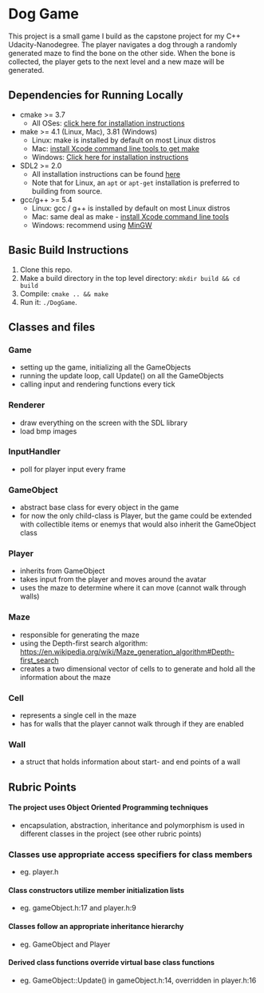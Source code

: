 # Dog Game

This project is a small game I build as the capstone project for my C++ Udacity-Nanodegree. 
The player navigates a dog through a randomly generated maze to find the bone on the other side. When the bone is collected, the player gets to the next level and a new maze will be generated.

## Dependencies for Running Locally
* cmake >= 3.7
  * All OSes: [click here for installation instructions](https://cmake.org/install/)
* make >= 4.1 (Linux, Mac), 3.81 (Windows)
  * Linux: make is installed by default on most Linux distros
  * Mac: [install Xcode command line tools to get make](https://developer.apple.com/xcode/features/)
  * Windows: [Click here for installation instructions](http://gnuwin32.sourceforge.net/packages/make.htm)
* SDL2 >= 2.0
  * All installation instructions can be found [here](https://wiki.libsdl.org/Installation)
  * Note that for Linux, an `apt` or `apt-get` installation is preferred to building from source.
* gcc/g++ >= 5.4
  * Linux: gcc / g++ is installed by default on most Linux distros
  * Mac: same deal as make - [install Xcode command line tools](https://developer.apple.com/xcode/features/)
  * Windows: recommend using [MinGW](http://www.mingw.org/)

## Basic Build Instructions

1. Clone this repo.
2. Make a build directory in the top level directory: `mkdir build && cd build`
3. Compile: `cmake .. && make`
4. Run it: `./DogGame`.

## Classes and files

### Game
- setting up the game, initializing all the GameObjects
- running the update loop, call Update() on all the GameObjects
- calling input and rendering functions every tick

### Renderer
- draw everything on the screen with the SDL library
- load bmp images

### InputHandler
- poll for player input every frame

### GameObject
- abstract base class for every object in the game
- for now the only child-class is Player, but the game could be extended with collectible items or enemys that would also inherit the GameObject class

### Player
- inherits from GameObject
- takes input from the player and moves around the avatar
- uses the maze to determine where it can move (cannot walk through walls)

### Maze
- responsible for generating the maze
- using the Depth-first search algorithm: https://en.wikipedia.org/wiki/Maze_generation_algorithm#Depth-first_search
- creates a two dimensional vector of cells to to generate and hold all the information about the maze

### Cell
- represents a single cell in the maze
- has for walls that the player cannot walk through if they are enabled

### Wall
- a struct that holds information about start- and end points of a wall

## Rubric Points

#### The project uses Object Oriented Programming techniques
- encapsulation, abstraction, inheritance and polymorphism is used in different classes in the project (see other rubric points)

### Classes use appropriate access specifiers for class members
- eg. player.h

#### Class constructors utilize member initialization lists
- eg. gameObject.h:17 and player.h:9

#### Classes follow an appropriate inheritance hierarchy
- eg. GameObject and Player

#### Derived class functions override virtual base class functions
- eg. GameObject::Update() in gameObject.h:14, overridden in player.h:16
